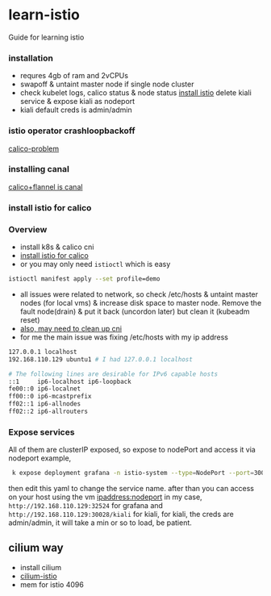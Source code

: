 # learn-istio
Guide for learning istio

### installation
- requres 4gb of ram and 2vCPUs
- swapoff & untaint master node if single node cluster
- check kubelet logs, calico status & node status
[install istio](https://istio.io/docs/setup/getting-started/#download)
delete kiali service & expose kiali as nodeport
- kiali default creds is admin/admin

### istio operator crashloopbackoff
[calico-problem](https://github.com/kubernetes-sigs/metrics-server/issues/375)

### installing canal
[calico+flannel is canal](https://docs.projectcalico.org/getting-started/kubernetes/flannel/flannel)

### install istio for calico

### Overview
- install k8s & calico cni
- [install istio for calico](https://docs.projectcalico.org/getting-started/kubernetes/hardway/istio-integration)
- or you may only need `istioctl` which is easy

```bash
istioctl manifest apply --set profile=demo
```
- all issues were related to network, so check /etc/hosts & untaint master nodes (for local vms) & increase disk space to master node. Remove the fault node(drain) & put it back (uncordon later) but clean it (kubeadm reset)
- [also, may need to clean up cni](https://github.com/kubernetes/kubernetes/issues/39557)
- for me the main issue was fixing /etc/hosts with my ip address

```bash
127.0.0.1 localhost
192.168.110.129 ubuntu1 # I had 127.0.0.1 localhost

# The following lines are desirable for IPv6 capable hosts
::1     ip6-localhost ip6-loopback
fe00::0 ip6-localnet
ff00::0 ip6-mcastprefix
ff02::1 ip6-allnodes
ff02::2 ip6-allrouters
```

### Expose services
All of them are clusterIP exposed, so expose to nodePort and access it via nodeport example,
```bash
 k expose deployment grafana -n istio-system --type=NodePort --port=3000 --dry-run -oyaml > grafana.yml
```
then edit this yaml to change the service name.
after than you can access on your host using the vm <ipaddress:nodeport>
in my case, `http://192.168.110.129:32524` for grafana and `http://192.168.110.129:30028/kiali` for kiali, 
for kiali, the creds are admin/admin, it will take a min or so to load, be patient.

## cilium way

- install cilium 
- [cilium-istio](https://docs.cilium.io/en/stable/gettingstarted/istio/)
- mem for istio 4096



